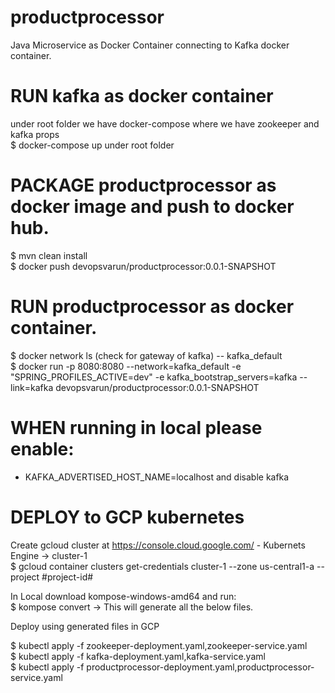 # productprocessor

Java Microservice as Docker Container connecting to Kafka docker container.

# RUN kafka as docker container

   under root folder we have docker-compose where we have zookeeper and kafka props 
 <br /> $ docker-compose up  under root folder

# PACKAGE productprocessor as docker image and push to docker hub.

 $ mvn clean install
 <br /> $ docker push devopsvarun/productprocessor:0.0.1-SNAPSHOT

# RUN productprocessor as docker container.

 $ docker network ls    (check for gateway of kafka) -- kafka_default
 <br /> $ docker run -p 8080:8080 --network=kafka_default -e "SPRING_PROFILES_ACTIVE=dev" -e kafka_bootstrap_servers=kafka --link=kafka devopsvarun/productprocessor:0.0.1-SNAPSHOT
 
# WHEN running in local please enable:

- KAFKA_ADVERTISED_HOST_NAME=localhost and disable kafka

# DEPLOY to GCP kubernetes

Create gcloud cluster at https://console.cloud.google.com/ - Kubernets Engine -> cluster-1
<br />$ gcloud container clusters get-credentials cluster-1 --zone us-central1-a --project #project-id#


In Local download kompose-windows-amd64 and run:
<br />$ kompose convert -> This will generate all the below files.


Deploy using generated files in GCP


$ kubectl apply -f zookeeper-deployment.yaml,zookeeper-service.yaml
<br />$ kubectl apply -f kafka-deployment.yaml,kafka-service.yaml
<br />$ kubectl apply -f productprocessor-deployment.yaml,productprocessor-service.yaml
